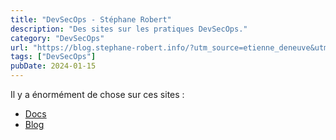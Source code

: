 ```yaml
---
title: "DevSecOps - Stéphane Robert"
description: "Des sites sur les pratiques DevSecOps."
category: "DevSecOps"
url: "https://blog.stephane-robert.info/?utm_source=etienne_deneuve&utm_medium=links&utm_campaign=etienne_deneuve"
tags: ["DevSecOps"]
pubDate: 2024-01-15
---
```


Il y a énormément de chose sur ces sites :

- [Docs](https://blog.stephane-robert.info/docs/?utm_source=etienne_deneuve&utm_medium=links&utm_campaign=etienne_deneuve)
- [Blog](https://blog.stephane-robert.info/post/?utm_source=etienne_deneuve&utm_medium=links&utm_campaign=etienne_deneuve)
